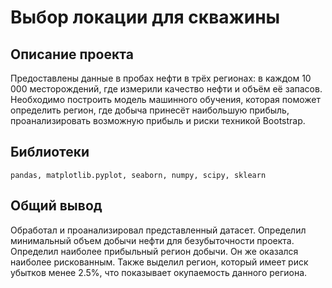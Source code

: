# Выбор локации для скважины

## Описание проекта
Предоставлены данные в пробах нефти в трёх регионах: в каждом 10 000 месторождений, где измерили качество нефти и объём её запасов. Необходимо построить модель машинного обучения, которая поможет определить регион, где добыча принесёт наибольшую прибыль, проанализировать возможную прибыль и риски техникой Bootstrap.
## Библиотеки
`pandas, matplotlib.pyplot, seaborn, numpy, scipy, sklearn`

## Общий вывод
Обработал и проанализировал представленный датасет. Определил минимальный объем добычи нефти для безубыточности проекта. Определил наиболее прибыльный регион добычи. Он же оказался наиболее рискованным. Также выделил регион, который имеет риск убытков менее 2.5%, что показывает окупаемость данного региона. 
